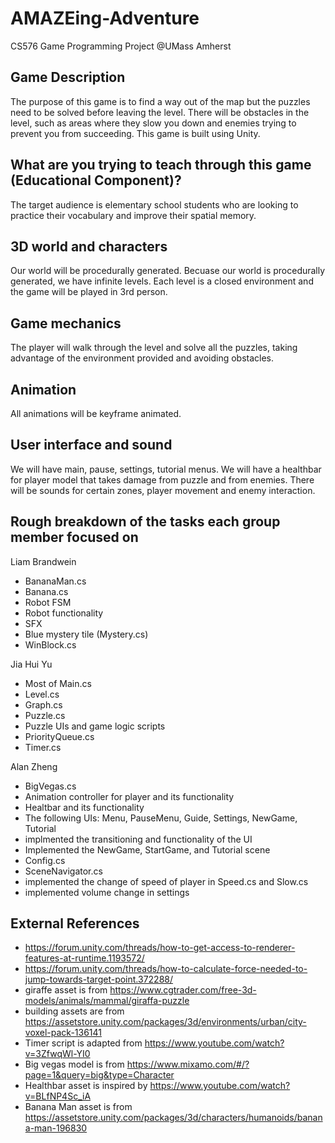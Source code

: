 # AMAZEing-Adventure
CS576 Game Programming Project @UMass Amherst


## Game Description
The purpose of this game is to find a way out of the map but the puzzles need
to be solved before leaving the level. There will be obstacles in the level, such as
areas where they slow you down and enemies trying to prevent you from succeeding. 
This game is built using Unity. 

## What are you trying to teach through this game (Educational Component)?
The target audience is elementary school students who are looking to practice their
vocabulary and improve their spatial memory. 

## 3D world and characters
Our world will be procedurally generated. Becuase our world is procedurally generated, 
we have infinite levels. Each level is a closed environment and the game will be played 
in 3rd person.

## Game mechanics
The player will walk through the level and solve all the puzzles, taking advantage of 
the environment provided and avoiding obstacles. 

## Animation
All animations will be keyframe animated.

## User interface and sound
We will have main, pause, settings, tutorial menus. We will have a healthbar for player model
that takes damage from puzzle and from enemies. There will be sounds for certain zones, player 
movement and enemy interaction. 

## Rough breakdown of the tasks each group member focused on
Liam Brandwein
- BananaMan.cs
- Banana.cs
- Robot FSM
- Robot functionality
- SFX
- Blue mystery tile (Mystery.cs)
- WinBlock.cs

Jia Hui Yu
- Most of Main.cs
- Level.cs
- Graph.cs
- Puzzle.cs
- Puzzle UIs and game logic scripts
- PriorityQueue.cs
- Timer.cs
  
Alan Zheng
- BigVegas.cs 
- Animation controller for player and its functionality
- Healtbar and its functionality
- The following UIs: Menu, PauseMenu, Guide, Settings, NewGame, Tutorial
- implmented the transitioning and functionality of the UI
- Implemented the NewGame, StartGame, and Tutorial scene
- Config.cs
- SceneNavigator.cs
- implemented the change of speed of player in Speed.cs and Slow.cs
- implemented volume change in settings

## External References
- https://forum.unity.com/threads/how-to-get-access-to-renderer-features-at-runtime.1193572/
- https://forum.unity.com/threads/how-to-calculate-force-needed-to-jump-towards-target-point.372288/
- giraffe asset is from https://www.cgtrader.com/free-3d-models/animals/mammal/giraffa-puzzle
- building assets are from https://assetstore.unity.com/packages/3d/environments/urban/city-voxel-pack-136141
- Timer script is adapted from https://www.youtube.com/watch?v=3ZfwqWl-YI0
- Big vegas model is from https://www.mixamo.com/#/?page=1&query=big&type=Character
- Healthbar asset is inspired by https://www.youtube.com/watch?v=BLfNP4Sc_iA
- Banana Man asset is from https://assetstore.unity.com/packages/3d/characters/humanoids/banana-man-196830

